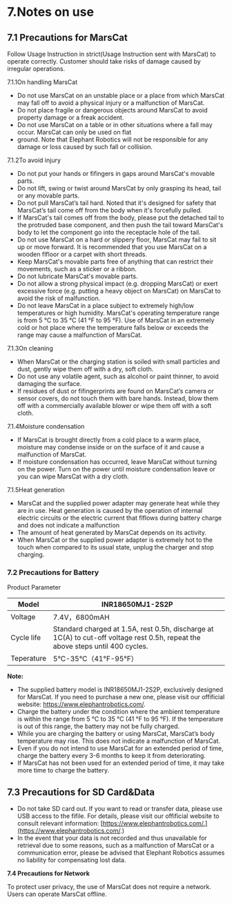 # 7.Notes on use

## 7.1 Precautions for MarsCat

Follow Usage Instruction in strict(Usage Instruction sent with MarsCat) to operate correctly. Customer should take risks of damage caused by irregular operations.

7.1.1On handling MarsCat

- Do not use MarsCat on an unstable place or a place from which MarsCat may fall off to avoid a physical injury or a malfunction of MarsCat.
- Do not place fragile or dangerous objects around MarsCat to avoid property damage or a freak accident.
- Do not use MarsCat on a table or in other situations where a fall may occur. MarsCat can only be used on flat
- ground. Note that Elephant Robotics will not be responsible for any damage or loss caused by such fall or collision.

7.1.2To avoid injury

- Do not put your hands or fifingers in gaps around MarsCat's movable parts.
- Do not lift, swing or twist around MarsCat by only grasping its head, tail or any movable parts.
- Do not pull MarsCat’s tail hard. Noted that it's designed for safety that MarsCat’s tail come off from the body when it's forcefully pulled.
- If MarsCat's tail comes off from the body, please put the detached tail to the protruded base component, and then push the tail toward MarsCat's body to let the component go into the receptacle hole of the tail.
- Do not use MarsCat on a hard or slippery floor, MarsCat may fail to sit up or move forward. It is recommended that you use MarsCat on a wooden flfloor or a carpet with short threads.
- Keep MarsCat's movable parts free of anything that can restrict their movements, such as a sticker or a ribbon.
- Do not lubricate MarsCat's movable parts.
- Do not allow a strong physical impact (e.g. dropping MarsCat) or exert excessive force (e.g. putting a heavy object on MarsCat) on MarsCat to avoid the risk of malfunction.
- Do not leave MarsCat in a place subject to extremely high/low temperatures or high humidity. MarsCat's operating temperature range is from 5 °C to 35 °C (41 °F to 95 °F). Use of MarsCat in an extremely cold or hot place where the temperature falls below or exceeds the range may cause a malfunction of MarsCat.

7.1.3On cleaning

- When MarsCat or the charging station is soiled with small particles and dust, gently wipe them off with a dry, soft cloth.
- Do not use any volatile agent, such as alcohol or paint thinner, to avoid damaging the surface.
- If residues of dust or fifingerprints are found on MarsCat’s camera or sensor covers, do not touch them with bare hands. Instead, blow them off with a commercially available blower or wipe them off with a soft cloth.

7.1.4Moisture condensation

- If MarsCat is brought directly from a cold place to a warm place, moisture may condense inside or on the surface of it and cause a malfunction of MarsCat.
- If moisture condensation has occurred, leave MarsCat without turning on the power. Turn on the power until moisture condensation leave or you can wipe MarsCat with a dry cloth.

7.1.5Heat generation

- MarsCat and the supplied power adapter may generate heat while they are in use. Heat generation is caused by the operation of internal electric circuits or the electric current that flflows during battery charge and does not indicate a malfunction
- The amount of heat generated by MarsCat depends on its activity.
- When MarsCat or the supplied power adapter is extremely hot to the touch when compared to its usual state, unplug the charger and stop charging.

### 7.2 Precautions for Battery


Product Parameter


| Model      | INR18650MJ1-2S2P                                                                                                               |
| ------------ | -------------------------------------------------------------------------------------------------------------------------------- |
| Voltage    | 7.4V，6800mAH                                                                                                                  |
| Cycle life | Standard charged at 1.5A, rest 0.5h, discharge at 1C(A) to cut-off voltage rest 0.5h, repeat the above steps until 400 cycles. |
| Teperature | 5°C-35°C（41°F-95°F）                                                                                                      |

**Note:**

- The supplied battery model is INR18650MJ1-2S2P, exclusively designed for MarsCat. If you need to purchase a new one, please visit our offificial website: https://www.elephantrobotics.com/.
- Charge the battery under the condition where the ambient temperature is within the range from 5 °C to 35 °C (41 °F to 95 °F). If the temperature is out of this range, the battery may not be fully charged.
- While you are charging the battery or using MarsCat, MarsCat’s body temperature may rise. This does not indicate a malfunction of MarsCat.
- Even if you do not intend to use MarsCat for an extended period of time, charge the battery every 3-6 months to keep it from deteriorating.
- If MarsCat has not been used for an extended period of time, it may take more time to charge the battery.

## 7.3 Precautions for SD Card&Data

- Do not take SD card out. If you want to read or transfer data, please use USB access to the fifile. For details, please visit our offificial website to consult relevant information: [https://www.elephantrobotics.com/.](https://www.elephantrobotics.com/.)
- In the event that your data is not recorded and thus unavailable for retrieval due to some reasons, such as a malfunction of MarsCat or a communication error, please be advised that Elephant Robotics assumes no liability for compensating lost data.

**7.4 Precautions for Network**

To protect user privacy, the use of MarsCat does not require a network. Users can operate MarsCat offline.
